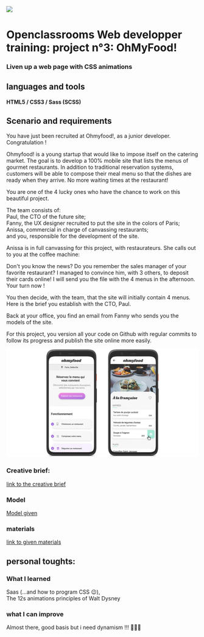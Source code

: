 ![](/BannerOhmyfood.png)
# Openclassrooms Web developper training: project n°3: OhMyFood!

 ### Liven up a web page with CSS animations

## languages and tools

#### HTML5 / CSS3 / Sass (SCSS)

## Scenario and requirements

You have just been recruited at Ohmyfood!, as a junior developer. Congratulation !  

Ohmyfood! is a young startup that would like to impose itself on the catering market. The goal is to develop a 100% mobile site that lists the menus of gourmet restaurants. In addition to traditional reservation systems, customers will be able to compose their meal menu so that the dishes are ready when they arrive. No more waiting times at the restaurant!  

You are one of the 4 lucky ones who have the chance to work on this beautiful project.  

The team consists of:  
     Paul, the CTO of the future site;  
     Fanny, the UX designer recruited to put the site in the colors of Paris;  
     Anissa, commercial in charge of canvassing restaurants;  
         and you, responsible for the development of the site.  

Anissa is in full canvassing for this project, with restaurateurs. She calls out to you at the coffee machine:  

Don't you know the news? Do you remember the sales manager of your favorite restaurant? I managed to convince him, with 3 others, to deposit their cards online! I will send you the file with the 4 menus in the afternoon. Your turn now !  

You then decide, with the team, that the site will initially contain 4 menus. Here is the brief you establish with the CTO, Paul.  

Back at your office, you find an email from Fanny who sends you the models of the site.  

For this project, you version all your code on Github with regular commits to follow its progress and publish the site online more easily.  

![](/bannerOhmyfood.jpg)
### Creative brief: 

[link to the creative brief](/brief.pdf)


### Model

[Model given](/model/maquettes/)

### materials

[link to given materials](/material/)

## personal toughts:

### What I learned

Saas (...and how to program CSS 😉),   
The 12s animations principles of Walt Dysney

### what I can improve

Almost there, good basis but i need dynamism !!! 🤣😆🤣

